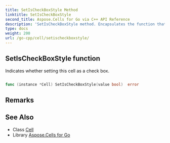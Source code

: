 ```yaml
---
title: SetIsCheckBoxStyle Method 
linktitle: SetIsCheckBoxStyle
second_title: Aspose.Cells for Go via C++ API Reference
description: 'SetIsCheckBoxStyle method. Encapsulates the function that represents setischeckboxstyle in Go.'
type: docs
weight: 200
url: /go-cpp/cell/setischeckboxstyle/
---
```


## SetIsCheckBoxStyle function

Indicates whether setting this cell as a check box.

```go

func (instance *Cell) SetIsCheckBoxStyle(value bool)  error

```

## Remarks


## See Also

* Class [Cell](../)
* Library [Aspose.Cells for Go](../../)
